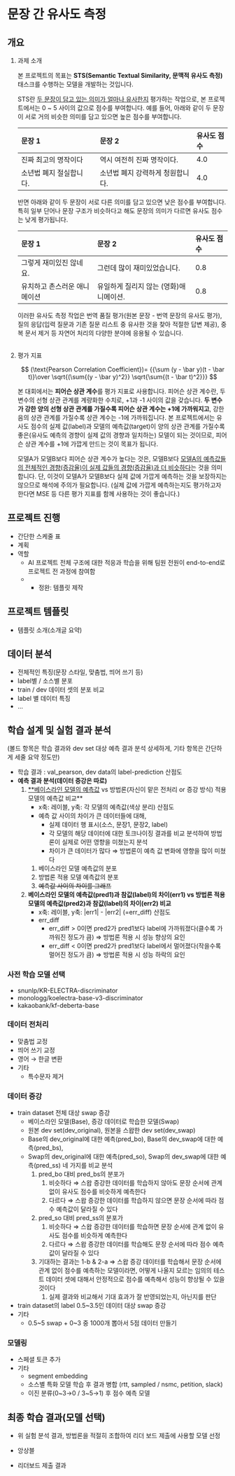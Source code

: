 # **문장 간 유사도 측정**

## 개요

1. 과제 소개

   본 프로젝트의 목표는 <span style={color:red}>**STS(Semantic Textual Similarity, 문맥적 유사도 측정)**</span> 태스크를 수행하는 모델을 개발하는 것입니다.

   STS란 <U>두 문장이 담고 있는 의미가 얼마나 유사한지</U> 평가하는 작업으로, 본 프로젝트에서는 0 ~ 5 사이의 값으로 점수를 부여합니다. 예를 들어, 아래와 같이 두 문장이 서로 거의 비슷한 의미를 담고 있으면 높은 점수를 부여합니다.

    <div>

   | 문장 1                                                                              | 문장 2                                                                                 | 유사도 점수 |
   | :---------------------------------------------------------------------------------- | :------------------------------------------------------------------------------------- | :---------- |
   | 진짜 최고의 명작이다                                                                | 역시 여전히 진짜 명작이다.                                                             | 4.0         |
   | 소년법 폐지 절실합니다.&nbsp;&nbsp;&nbsp;&nbsp;&nbsp;&nbsp;&nbsp;&nbsp;&nbsp;&nbsp; | 소년법 폐지 강력하게 청원합니다.&nbsp;&nbsp;&nbsp;&nbsp;&nbsp;&nbsp;&nbsp;&nbsp;&nbsp; | 4.0         |

    </div>

   반면 아래와 같이 두 문장이 서로 다른 의미를 담고 있으면 낮은 점수를 부여합니다. 특히 일부 단어나 문장 구조가 비슷하다고 해도 문장의 의미가 다르면 유사도 점수는 낮게 평가됩니다.

    <div>

   | 문장 1                       | 문장 2                                 | 유사도 점수 |
   | :--------------------------- | :------------------------------------- | :---------- |
   | 그렇게 재미있진 않네요.      | 그런데 많이 재미있었습니다.            | 0.8         |
   | 유치하고 촌스러운 애니메이션 | 유일하게 질리지 않는 (영화)애니메이션. | 0.8         |

    </div>

   이러한 유사도 측정 작업은 번역 품질 평가(원본 문장 - 번역 문장의 유사도 평가), 질의 응답(입력 질문과 기존 질문 리스트 중 유사한 것을 찾아 적절한 답변 제공), 중복 문서 제거 등 자연어 처리의 다양한 분야에 응용될 수 있습니다.
   <br><br>

2. 평가 지표

   $$
   (\text{Pearson Correlation Coefficient})= {{\sum (y - \bar y)(t - \bar t)}\over \sqrt{(\sum{(y - \bar y)^2}} \sqrt{\sum{(t - \bar t)^2}}}
   $$

   본 대회에서는 <span style={color:red}>**피어슨 상관 계수**</span>를 평가 지표로 사용합니다. 피어슨 상관 계수란, 두 변수의 선형 상관 관계를 계량화한 수치로, +1과 -1 사이의 값을 갖습니다. **두 변수가 강한 양의 선형 상관 관계를 가질수록 피어슨 상관 계수는 +1에 가까워지고**, 강한 음의 상관 관계를 가질수록 상관 계수는 -1에 가까워집니다. 본 프로젝트에서는 유사도 점수의 실제 값(label)과 모델의 예측값(target)이 양의 상관 관계를 가질수록 좋은(유사도 예측의 경향이 실제 값의 경향과 일치하는) 모델이 되는 것이므로, 피어슨 상관 계수를 +1에 가깝게 만드는 것이 목표가 됩니다.

   모델A가 모델B보다 피어슨 상관 계수가 높다는 것은, 모델B보다 <U>모델A의 예측값들의 전체적인 경향(증감율)이 실제 값들의 경향(증감율)과 더 비슷하다</U>는 것을 의미합니다. 단, 이것이 모델A가 모델B보다 실제 값에 가깝게 예측하는 것을 보장하지는 않으므로 해석에 주의가 필요합니다. (실제 값에 가깝게 예측하는지도 평가하고자 한다면 MSE 등 다른 평가 지표를 함께 사용하는 것이 좋습니다.)

## 프로젝트 진행

- 간단한 스케줄 표
- 계획
- 역할
  - AI 프로젝트 전체 구조에 대한 적응과 학습을 위해 팀원 전원이 end-to-end로 프로젝트 전 과정에 참여함
  - - 정완: 템플릿 제작

## 프로젝트 템플릿

- 템플릿 소개(소개글 요약)

## 데이터 분석

- 전체적인 특징(문장 스타일, 맞춤법, 띄어 쓰기 등)
- label별 / 소스별 분포
- train / dev 데이터 셋의 분포 비교
- label 별 데이터 특징
- …

## 학습 설계 및 실험 결과 분석

(볼드 항목은 학습 결과와 dev set 대상 예측 결과 분석 상세하게, 기타 항목은 간단하게 세줄 요약 정도만)

- 학습 결과 : val_pearson, dev data의 label-prediction 산점도
- **예측 결과 분석(데이터 증강은 따로)**
  1. [\*\*베이스라인 모델의 예측값](https://www.notion.so/Baseline-a313bf8efe7449c4b5e69643bcb5c4bf?pvs=21) vs 방법론(자신이 맡은 전처리 or 증강 방식) 적용 모델의 예측값 비교\*\*
     - x축: 레이블, y축: 각 모델의 예측값(색상 분리) 산점도
     - 예측 값 사이의 차이가 큰 데이터들에 대해,
       - 실제 데이터 행 표시(소스, 문장1, 문장2, label)
       - 각 모델의 해당 데이터에 대한 토크나이징 결과를 비교 분석하여 방법론이 실제로 어떤 영향을 미쳤는지 분석
       - 차이가 큰 데이터가 많다 ⇒ 방법론이 예측 값 변화에 영향을 많이 미쳤다
     1. 베이스라인 모델 예측값의 분포
     2. 방법론 적용 모델 예측값의 분포
     3. ~~예측값 사이의 차이를 그래프~~
  2. **베이스라인 모델의 예측값(pred1)과 참값(label)의 차이(err1) vs 방법론 적용 모델의 예측값(pred2)과 참값(label)의 차이(err2) 비교**
     - x축: 레이블, y축: |err1| - |err2| (=err_diff) 산점도
     - err_diff
       - err_diff > 0이면 pred2가 pred1보다 label에 가까워졌다(클수록 가까워진 정도가 큼) ⇒ 방법론 적용 시 성능 향상의 요인
       - err_diff < 0이면 pred2가 pred1보다 label에서 멀어졌다(작을수록 멀어진 정도가 큼) ⇒ 방법론 적용 시 성능 하락의 요인

### 사전 학습 모델 선택

- snunlp/KR-ELECTRA-discriminator
- monologg/koelectra-base-v3-discriminator
- kakaobank/kf-deberta-base

### 데이터 전처리

- 맞춤법 교정
- 띄어 쓰기 교정
- 영어 → 한글 변환
- 기타
  - 특수문자 제거

### 데이터 증강

- train dataset 전체 대상 swap 증강
  - 베이스라인 모델(Base), 증강 데이터로 학습한 모델(Swap)
  - 원본 dev set(dev_original), 원본을 스왑한 dev set(dev_swap)
  - Base의 dev_original에 대한 예측(pred_bo), Base의 dev_swap에 대한 예측(pred_bs),
  - Swap의 dev_original에 대한 예측(pred_so), Swap의 dev_swap에 대한 예측(pred_ss) 네 가지를 비교 분석
    1. pred_bo 대비 pred_bs의 분포가
       1. 비슷하다 ⇒ 스왑 증강한 데이터를 학습하지 않아도 문장 순서에 관계 없이 유사도 점수를 비슷하게 예측한다
       2. 다르다 ⇒ 스왑 증강한 데이터를 학습하지 않으면 문장 순서에 따라 점수 예측값이 달라질 수 있다
    2. pred_so 대비 pred_ss의 분포가
       1. 비슷하다 ⇒ 스왑 증강한 데이터를 학습하면 문장 순서에 관계 없이 유사도 점수를 비슷하게 예측한다
       2. 다르다 ⇒ 스왑 증강한 데이터를 학습해도 문장 순서에 따라 점수 예측값이 달라질 수 있다
    3. 기대하는 결과는 1-b & 2-a ⇒ 스왑 증강 데이터를 학습해서 문장 순서에 관계 없이 점수를 예측하는 모델이라면, 어떻게 나올지 모르는 임의의 테스트 데이터 셋에 대해서 안정적으로 점수를 예측해서 성능이 향상될 수 있을 것이다
       1. 실제 결과와 비교해서 기대 효과가 잘 반영되었는지, 아닌지를 판단
- train dataset의 label 0.5~3.5인 데이터 대상 swap 증강
- 기타
  - 0.5~5 swap + 0~3 중 1000개 뽑아서 5점 데이터 만들기

### 모델링

- 스페셜 토큰 추가
- 기타
  - segment embedding
  - 소스별 특화 모델 학습 후 결과 병합 (rtt, sampled / nsmc, petition, slack)
  - 이진 분류(0~3→0 / 3~5→1) 후 점수 예측 모델

## 최종 학습 결과(모델 선택)

- 위 실험 분석 결과, 방법론을 적절히 조합하여 리더 보드 제출에 사용할 모델 선정

- 앙상블

- 리더보드 제출 결과
